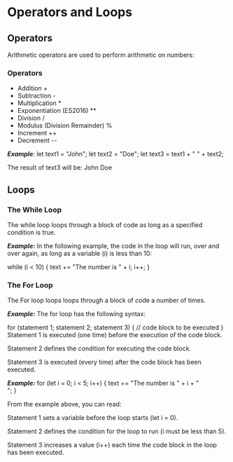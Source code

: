 # **Operators and Loops**

## **Operators**

Arithmetic operators are used to perform arithmetic on numbers:

### **Operators**

- Addition +
- Subtraction -
- Multiplication \*
- Exponentiation (ES2016) \*\*
- Division /
- Modulus (Division Remainder) %
- Increment ++
- Decrement --

**_Example_**:
let text1 = "John";
let text2 = "Doe";
let text3 = text1 + " " + text2;

The result of text3 will be:
John Doe

## **Loops**

### **The While Loop**

The while loop loops through a block of code as long as a specified condition is true.

**_Example:_**
In the following example, the code in the loop will run, over and over again, as long as a variable (i) is less than 10:

while (i < 10) {
text += "The number is " + i;
i++;
}

### **The For Loop**

The For loop loops loops through a block of code a number of times.

**_Example:_**
The for loop has the following syntax:

for (statement 1; statement 2; statement 3) {
// code block to be executed
}
Statement 1 is executed (one time) before the execution of the code block.

Statement 2 defines the condition for executing the code block.

Statement 3 is executed (every time) after the code block has been executed.

**_Example:_**
for (let i = 0; i < 5; i++) {
text += "The number is " + i + "<br>";
}

From the example above, you can read:

Statement 1 sets a variable before the loop starts (let i = 0).

Statement 2 defines the condition for the loop to run (i must be less than 5).

Statement 3 increases a value (i++) each time the code block in the loop has been executed.
